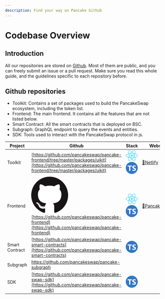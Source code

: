 ```yaml
---
description: Find your way on Pancake Github
---
```


# Codebase Overview

## Introduction

All our repositories are stored on [Github](https://github.com/pancakeswap). Most of them are public, and you can freely submit an issue or a pull request. Make sure you read this whole guide, and the guidelines specific to each repository before.

## Github repositories

* Toolkit: Contains a set of packages used to build the PancakeSwap ecosystem, including the token list.
* Frontend: The main frontend. It contains all the features that are not listed below.
* Smart Contract: All the smart contracts that is deployed on BSC.
* Subgraph: GraphQL endpoint to query the events and entities.
* SDK: Tools used to interact with the PancakeSwap protocol in js.

| Project        | Github                                                                                                                                                                                                                                    | Stack                                                                                                                                                                                                                                                                    | Website                                            |
| -------------- | ----------------------------------------------------------------------------------------------------------------------------------------------------------------------------------------------------------------------------------------- | ------------------------------------------------------------------------------------------------------------------------------------------------------------------------------------------------------------------------------------------------------------------------ | -------------------------------------------------- |
| Toolkit        | [https://github.com/pancakeswap/pancake-frontend/tree/master/packages/uikit](https://github.com/pancakeswap/pancake-frontend/tree/master/packages/uikit)                                                                                  | <img src="../../.gitbook/assets/download.svg" alt="" data-size="line"><img src="../../.gitbook/assets/ts-logo-round-128.svg" alt="" data-size="line">                                                                                                                    | [🔗Netlify](https://pancakeswap-uikit.netlify.app) |
| Frontend       | [<img src="../../.gitbook/assets/GitHub-Mark-120px-plus.png" alt="" data-size="line">](https://github.com/pancakeswap/pancake-frontend)[https://github.com/pancakeswap/pancake-frontend](https://github.com/pancakeswap/pancake-frontend) | <img src="../../.gitbook/assets/download.svg" alt="" data-size="line"><img src="../../.gitbook/assets/ts-logo-round-128.svg" alt="" data-size="line">                                                                                                                    | [🔗PancakeSwap](https://pancakeswap.finance)       |
| Smart Contract | [https://github.com/pancakeswap/pancake-smart-contracts](https://github.com/pancakeswap/pancake-smart-contracts)                                                                                                                          | <img src="https://ludu-assets.s3.amazonaws.com/lesson-icons/26/OS6xpcvmIL6y0G3ZQW99" alt="" data-size="line"><img src="https://hardhat.org/apple-touch-icon.png" alt="" data-size="line"><img src="../../.gitbook/assets/ts-logo-round-128.svg" alt="" data-size="line"> |                                                    |
| Subgraph       | [https://github.com/pancakeswap/pancake-subgraph ](https://github.com/pancakeswap/pancake-subgraph)                                                                                                                                       | <img src="https://upload.wikimedia.org/wikipedia/commons/thumb/1/17/GraphQL_Logo.svg/1200px-GraphQL_Logo.svg.png" alt="" data-size="line">                                                                                                                               |                                                    |
| SDK            | [https://github.com/pancakeswap/pancake-swap-sdk](https://github.com/pancakeswap/pancake-swap-sdk)                                                                                                                                        | <img src="../../.gitbook/assets/ts-logo-round-128.svg" alt="" data-size="line">                                                                                                                                                                                          |                                                    |

